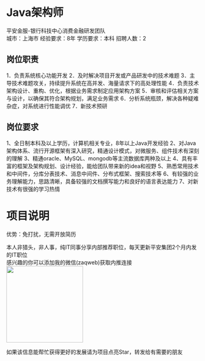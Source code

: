 # Java架构师
平安金服-银行科技中心消费金融研发团队  
城市：上海市 经验要求：8年 学历要求：本科  招聘人数：2

## 岗位职责
1．负责系统核心功能开发
 2．及时解决项目开发或产品研发中的技术难题
 3．主导技术难题攻关，持续提升系统在高并发、海量请求下的高处理性能
 4．负责技术架构设计、重构、优化，根据业务需求制定应用架构方案
 5．审核和评估相关方案与设计，以确保其符合架构规划，满足业务需求
 6．分析系统瓶颈，解决各种疑难杂症，对系统进行性能调优
 7．新技术预研

## 岗位要求
1、全日制本科及以上学历，计算机相关专业，8年以上Java开发经验
 2、对Java架构体系、流行开源框架有深入研究，精通设计模式，对微服务、组件技术有深刻的理解
 3、精通oracle、MySQL、mongodb等主流数据库两种及以上
 4、具有丰富的框架及架构规划、设计经验，能给团队带来新的idea和视野
 5、熟悉常用技术和中间件，分库分表技术、消息中间件、分布式框架、搜索技术等
 6、有较强的业务理解能力，思路清晰，具备较强的文档撰写能力和良好的语言表达能力
 7、对新技术有很强的学习热情

# 项目说明

优势：免打扰，无需开放简历

本人非猎头，非人事，纯IT同事分享内部推荐职位，每天更新平安集团2个月内发的IT职位  
感兴趣的你可以添加我的微信(zaqweb)获取内推连接  
<img src="https://github.com/zaqweb/PA-IT-JOBS/blob/master/WechatICode.jpeg"  height="200" width="200">

如果该信息能帮忙获得更好的发展请为项目点亮Star，转发给有需要的朋友




